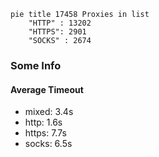 
```mermaid
pie title 17458 Proxies in list
    "HTTP" : 13202
    "HTTPS": 2901
    "SOCKS" : 2674
```

### Some Info
#### Average Timeout

- mixed: 3.4s
- http: 1.6s
- https: 7.7s
- socks: 6.5s